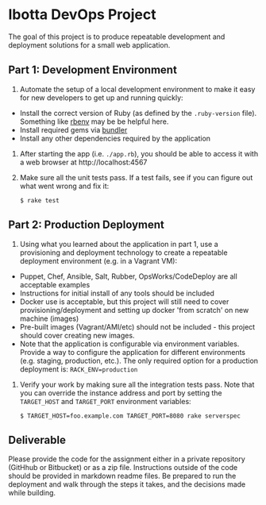 # Ibotta DevOps Project

The goal of this project is to produce repeatable development and deployment solutions for a small web application.

## Part 1: Development Environment

1. Automate the setup of a local development environment to make it easy for new developers to get up and running quickly:
  - Install the correct version of Ruby (as defined by the `.ruby-version` file). Something like [rbenv](https://github.com/rbenv/rbenv) may be be helpful here.
  - Install required gems via [bundler](http://bundler.io/)
  - Install any other dependencies required by the application
1. After starting the app (i.e. `./app.rb`), you should be able to access it with a web browser at http://localhost:4567
1. Make sure all the unit tests pass. If a test fails, see if you can figure out what went wrong and fix it:

    ```
    $ rake test
    ```

## Part 2: Production Deployment

1. Using what you learned about the application in part 1, use a provisioning and deployment technology to create a repeatable deployment environment (e.g. in a Vagrant VM):
  - Puppet, Chef, Ansible, Salt, Rubber, OpsWorks/CodeDeploy are all acceptable examples
  - Instructions for initial install of any tools should be included
  - Docker use is acceptable, but this project will still need to cover provisioning/deployment and setting up docker 'from scratch' on new machine (images)
  - Pre-built images (Vagrant/AMI/etc) should not be included - this project should cover creating new images.
  - Note that the application is configurable via environment variables. Provide a way to configure the application for different environments (e.g. staging, production, etc.). The only required option for a production deployment is: `RACK_ENV=production`
1. Verify your work by making sure all the integration tests pass. Note that you can override the instance address and port by setting the `TARGET_HOST` and `TARGET_PORT` environment variables:

    ```
    $ TARGET_HOST=foo.example.com TARGET_PORT=8080 rake serverspec
    ```

## Deliverable

Please provide the code for the assignment either in a private repository (GitHhub or Bitbucket) or as a zip file. Instructions outside of the code should be provided in markdown readme files. Be prepared to run the deployment and walk through the steps it takes, and the decisions made while building.
